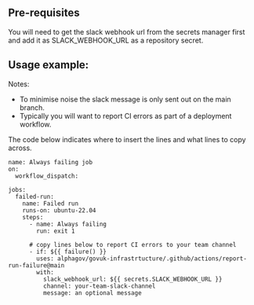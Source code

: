 ## Pre-requisites

You will need to get the slack webhook url from the secrets manager first and add it as SLACK_WEBHOOK_URL as a repository secret. 

## Usage example:

Notes: 
  - To minimise noise the slack message is only sent out on the main branch.
  - Typically you will want to report CI errors as part of a deployment workflow. 

The code below indicates where to insert the lines and what lines to copy across.

```
name: Always failing job
on:
  workflow_dispatch:

jobs:
  failed-run:
    name: Failed run
    runs-on: ubuntu-22.04
    steps:
      - name: Always failing
        run: exit 1

      # copy lines below to report CI errors to your team channel
      - if: ${{ failure() }}
        uses: alphagov/govuk-infrastrtucture/.github/actions/report-run-failure@main
        with:
          slack_webhook_url: ${{ secrets.SLACK_WEBHOOK_URL }}
          channel: your-team-slack-channel
          message: an optional message
```